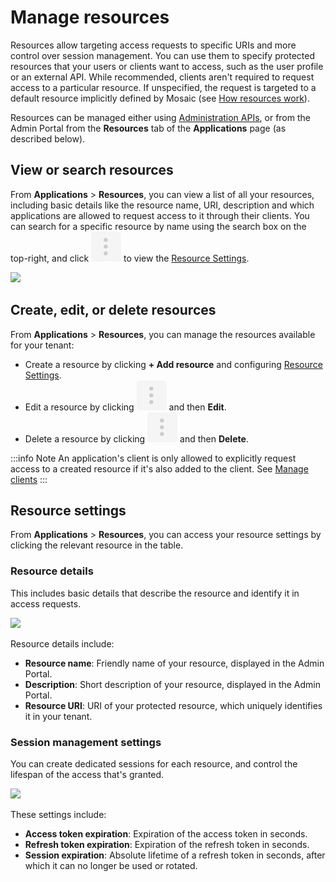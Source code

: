 # Manage resources

Resources allow targeting access requests to specific URIs and more control over session management. You can use them to specify protected resources that your users or clients want to access, such as the user profile or an external API. While recommended, clients aren't required to request access to a particular resource. If unspecified, the request is targeted to a default resource implicitly defined by Mosaic (see [How resources work](/guides/user/resources_overview.md)).

Resources can be managed either using [Administration APIs](/openapi/user/resources.page.yaml), or from the Admin Portal from the **Resources** tab of the **Applications** page (as described below).

## View or search resources
From **Applications** > **Resources**, you can view a list of all your resources, including basic details like the resource name, URI, description and which applications are allowed to request access to it through their clients. You can search for a specific resource by name using the search box on the top-right, and click ![](../../images/action_icon.svg) to view the [Resource Settings](/guides/user/manage_resources.md#resource-settings).

![](../../images/UserID/resource_page.png)

## Create, edit, or delete resources
From **Applications** > **Resources**, you can manage the resources available for your tenant:
- Create a resource by clicking **+ Add resource** and configuring [Resource Settings](/guides/user/manage_resources.md#resource-settings).
- Edit a resource by clicking ![](../../images/action_icon.svg) and then **Edit**.
- Delete a resource by clicking ![](../../images/action_icon.svg) and then **Delete**.

:::info Note
An application's client is only allowed to explicitly request access to a created resource if it's also added to the client. See [Manage clients](/guides/user/manage_clients.md)
:::

## Resource settings
From **Applications** > **Resources**, you can access your resource settings by clicking the relevant resource in the table.

### Resource details
This includes basic details that describe the resource and identify it in access requests.

![](../../images/UserID/resource_details.png)

Resource details include:
- **Resource name**: Friendly name of your resource, displayed in the Admin Portal.
- **Description**: Short description of your resource, displayed in the Admin Portal.
- **Resource URI**: URI of your protected resource, which uniquely identifies it in your tenant.

### Session management settings
You can create dedicated sessions for each resource, and control the lifespan of the access that's granted.

![](../../images/UserID/resource_session_management.png)

These settings include:
- **Access token expiration**: Expiration of the access token in seconds.
- **Refresh token expiration**: Expiration of the refresh token in seconds.
- **Session expiration**: Absolute lifetime of a refresh token in seconds, after which it can no longer be used or rotated.

